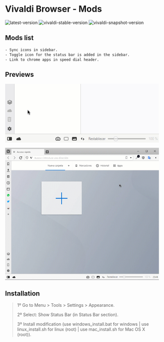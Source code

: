 # Vivaldi Browser - Mods

![latest-version](https://img.shields.io/badge/Latest%20Version-1.0.8-brightgreen.svg)
![vivaldi-stable-version](https://img.shields.io/badge/Vivaldi%20Stable%20Version-3.4.2066.94-red.svg)
![vivaldi-snapshot-version](https://img.shields.io/badge/Vivaldi%20Snapshot%20Version-3.5.2088.7-lightgrey.svg)

## Mods list

    - Sync icons in sidebar.
    - Toggle icon for the status bar is added in the sidebar.
    - Link to chrome apps in speed dial header.

## Previews

![preview 1](./preview_1.gif)

![preview 2](./preview_2.gif)

## Installation

> 1º Go to Menu > Tools > Settings > Appearance.
>
> 2º Select: Show Status Bar (in Status Bar section).
>
> 3º Install modification (use windows_install.bat for windows | use linux_install.sh for linux (root) | use mac_install.sh for Mac OS X (root)).

